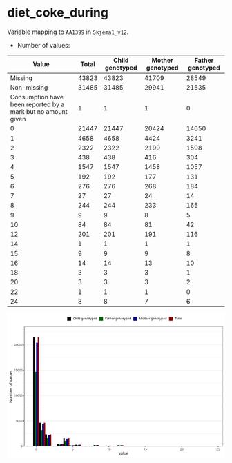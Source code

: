 # diet_coke_during
Variable mapping to `AA1399` in `Skjema1_v12`.
- Number of values:

| Value | Total | Child genotyped | Mother genotyped | Father genotyped |
| ----- | ----- | --------------- | ---------------- | ---------------- |
| Missing | 43823 | 43823 | 41709 | 28549 |
| Non-missing | 31485 | 31485 | 29941 | 21535 |
| Consumption have been reported by a mark but no amount given | 1 | 1 | 1 |0 |
| 0 | 21447 | 21447 | 20424 | 14650 |
| 1 | 4658 | 4658 | 4424 | 3241 |
| 2 | 2322 | 2322 | 2199 | 1598 |
| 3 | 438 | 438 | 416 | 304 |
| 4 | 1547 | 1547 | 1458 | 1057 |
| 5 | 192 | 192 | 177 | 131 |
| 6 | 276 | 276 | 268 | 184 |
| 7 | 27 | 27 | 24 | 14 |
| 8 | 244 | 244 | 233 | 165 |
| 9 | 9 | 9 | 8 | 5 |
| 10 | 84 | 84 | 81 | 42 |
| 12 | 201 | 201 | 191 | 116 |
| 14 | 1 | 1 | 1 | 1 |
| 15 | 9 | 9 | 9 | 8 |
| 16 | 14 | 14 | 13 | 10 |
| 18 | 3 | 3 | 3 | 1 |
| 20 | 3 | 3 | 3 | 2 |
| 22 | 1 | 1 | 1 | 0 |
| 24 | 8 | 8 | 7 | 6 |



![](diet_coke_during_n.png)



